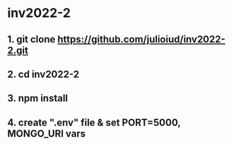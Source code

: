 # inv2022-2

## 1. git clone https://github.com/julioiud/inv2022-2.git
## 2. cd inv2022-2
## 3. npm install
## 4. create ".env" file & set PORT=5000, MONGO_URI vars
